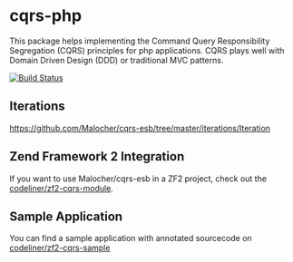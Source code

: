 cqrs-php
========
This package helps implementing the Command Query Responsibility Segregation (CQRS) principles for php applications.
CQRS plays well with Domain Driven Design (DDD) or traditional MVC patterns.

[![Build Status](https://travis-ci.org/Malocher/cqrs-esb.png?branch=master)](https://travis-ci.org/Malocher/cqrs-esb)

## Iterations

https://github.com/Malocher/cqrs-esb/tree/master/iterations/Iteration

Zend Framework 2 Integration
-----------------------------
If you want to use Malocher/cqrs-esb in a ZF2 project, check out the [codeliner/zf2-cqrs-module](https://github.com/codeliner/zf2-cqrs-module).

Sample Application
-------------------
You can find a sample application with annotated sourcecode on [codeliner/zf2-cqrs-sample](https://github.com/codeliner/zf2-cqrs-sample)


